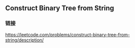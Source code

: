 ## Construct Binary Tree from String  
### 链接  
https://leetcode.com/problems/construct-binary-tree-from-string/description/